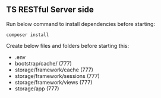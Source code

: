 ## TS RESTful Server side

Run below command to install dependencies before starting:

```
composer install
```

Create below files and folders before starting this:

 - .env
 - bootstrap/cache/ (777)
 - storage/framework/cache (777)
 - storage/framework/sessions (777)
 - storage/framework/views (777)
 - storage/app (777)
